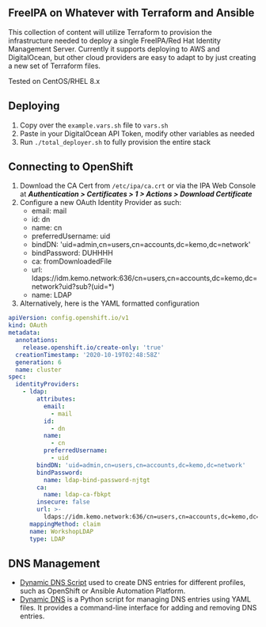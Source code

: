 ## FreeIPA on Whatever with Terraform and Ansible

This collection of content will utilize Terraform to provision the infrastructure needed to deploy a single FreeIPA/Red Hat Identity Management Server.  Currently it supports deploying to AWS and DigitalOcean, but other cloud providers are easy to adapt to by just creating a new set of Terraform files.

Tested on CentOS/RHEL 8.x

## Deploying

1. Copy over the `example.vars.sh` file to `vars.sh`
2. Paste in your DigitalOcean API Token, modify other variables as needed
3. Run `./total_deployer.sh` to fully provision the entire stack

## Connecting to OpenShift

1. Download the CA Cert from `/etc/ipa/ca.crt` or via the IPA Web Console at ***Authentication > Certificates > 1 > Actions > Download Certificate***
2. Configure a new OAuth Identity Provider as such:
    - email: mail
    - id: dn
    - name: cn
    - preferredUsername: uid
    - bindDN: 'uid=admin,cn=users,cn=accounts,dc=kemo,dc=network'
    - bindPassword: DUHHHH
    - ca: fromDownloadedFile
    - url: ldaps://idm.kemo.network:636/cn=users,cn=accounts,dc=kemo,dc=network?uid?sub?(uid=*)
    - name: LDAP
3. Alternatively, here is the YAML formatted configuration

```yaml
apiVersion: config.openshift.io/v1
kind: OAuth
metadata:
  annotations:
    release.openshift.io/create-only: 'true'
  creationTimestamp: '2020-10-19T02:48:58Z'
  generation: 6
  name: cluster
spec:
  identityProviders:
    - ldap:
        attributes:
          email:
            - mail
          id:
            - dn
          name:
            - cn
          preferredUsername:
            - uid
        bindDN: 'uid=admin,cn=users,cn=accounts,dc=kemo,dc=network'
        bindPassword:
          name: ldap-bind-password-njtgt
        ca:
          name: ldap-ca-fbkpt
        insecure: false
        url: >-
          ldaps://idm.kemo.network:636/cn=users,cn=accounts,dc=kemo,dc=network?uid?sub?(uid=*)
      mappingMethod: claim
      name: WorkshopLDAP
      type: LDAP
```

## DNS Management 

* [Dynamic DNS Script](docs/dns_profiles.md) used to create DNS entries for different profiles, such as OpenShift or Ansible Automation Platform.  
* [Dynamic DNS](docs/dynamic_dns.md) is a Python script for managing DNS entries using YAML files. It provides a command-line interface for adding and removing DNS entries.